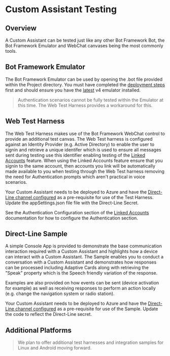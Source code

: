 # Custom Assistant Testing

## Overview

A Custom Assistant can be tested just like any other Bot Framework Bot, the Bot Framework Emulator and WebChat canvases being the most commonly tools. 

## Bot Framework Emulator

The Bot Framework Emulator can be used by opening the .bot file provided within the Project directory. You must have completed the [deployment steps](./customassistant-createcustomassistant.md) first and should ensure you have the [latest](https://github.com/Microsoft/BotFramework-Emulator/releases
) v4 emulator installed.

> Authentication scenarios cannot be fully tested within the Emulator at this time. The Web Test Harness provides a workaround for this.

## Web Test Harness

The Web Test Harness makes use of the Bot Framework WebChat control to provide an additional test canvas. The Web Test harness is configured against an Identity Provider (e.g. Active Directory) to enable the user to signin and retrieve a unique identifer which is used to ensure all messages sent during testing use this identifier enabling testing of the [Linked Accounts](./customassistant-linkedaccounts) feature. When using the Linked Accounts feature ensure that you signin to the same account, then accounts you link will be automatically made available to you when testing through the Web Test harness removing the need for Authentication prompts which aren't practical in voice scenarios.

Your Custom Assistant needs to be deployed to Azure and have the [Direct-Line channel configured](https://docs.microsoft.com/en-us/azure/bot-service/bot-service-channel-connect-directline?view=azure-bot-service-3.0) as a pre-requisite for use of the Test Harness. Update the appSettings.json file file with the Direct-Line Secret.

See the Authentication Configuration section of the [Linked Accounts](https://docs.microsoft.com/en-us/azure/bot-service/bot-service-channel-connect-directline?view=azure-bot-service-3.0) documentation for how to configure the Authentication section.

## Direct-Line Sample

A simple Console App is provided to demonstrate the base communication interaction required with a Custom Assistant and highlights how a device can interact with a Custom Assistant. The Sample enables you to conduct a conversation with a Custom Assistant and demonstrates how responses can be processed including Adaptive Cards along with retrieving the "Speak" property which is the Speech friendly variation of the response.

Examples are also provided on how events can be sent (device activation for example) as well as receiving responses to perform an action locally (e.g. change the navigation system or radio station).

Your Custom Assistant needs to be deployed to Azure and have the [Direct-Line channel configured](https://docs.microsoft.com/en-us/azure/bot-service/bot-service-channel-connect-directline?view=azure-bot-service-3.0) as a pre-requisite for use of the Sample. Update the code to reflect the Direct-Line secret.

## Additional Platforms
> We plan to offer additional test harnesses and integration samples for Linux and Android moving forward.